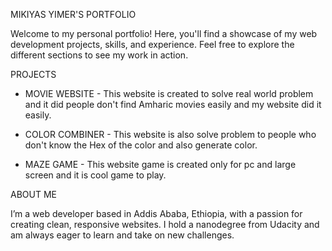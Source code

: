 MIKIYAS YIMER'S PORTFOLIO

Welcome to my personal portfolio! Here, you'll find a showcase of my web development projects, skills, and experience. Feel free to explore the different sections to see my work in action.

PROJECTS 

* MOVIE WEBSITE - This website is created to solve real world problem and it did people don't find Amharic movies easily and my website did it easily.

* COLOR COMBINER - This website is also solve problem to people who don't know the Hex of the color and also generate color.

* MAZE GAME - This website game is created only for pc and large screen and it is cool game to play.

ABOUT ME

I’m a web developer based in Addis Ababa, Ethiopia, with a passion for creating clean, responsive websites. I hold a nanodegree from Udacity and am always eager to learn and take on new challenges.
